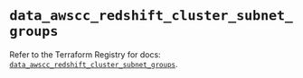 # `data_awscc_redshift_cluster_subnet_groups`

Refer to the Terraform Registry for docs: [`data_awscc_redshift_cluster_subnet_groups`](https://registry.terraform.io/providers/hashicorp/awscc/0.70.0/docs/data-sources/redshift_cluster_subnet_groups).
